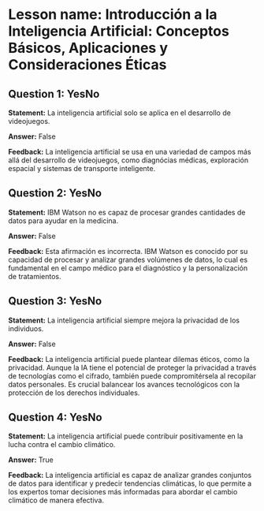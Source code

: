 # Lesson name: Introducción a la Inteligencia Artificial: Conceptos Básicos, Aplicaciones y Consideraciones Éticas

## Question 1: YesNo

**Statement:** La inteligencia artificial solo se aplica en el desarrollo de videojuegos.

**Answer:** False

**Feedback:**
La inteligencia artificial se usa en una variedad de campos más allá del desarrollo de videojuegos, como diagnócias médicas, exploración espacial y sistemas de transporte inteligente.


## Question 2: YesNo

**Statement:** IBM Watson no es capaz de procesar grandes cantidades de datos para ayudar en la medicina.

**Answer:** False

**Feedback:**
Esta afirmación es incorrecta. IBM Watson es conocido por su capacidad de procesar y analizar grandes volúmenes de datos, lo cual es fundamental en el campo médico para el diagnóstico y la personalización de tratamientos.


## Question 3: YesNo

**Statement:** La inteligencia artificial siempre mejora la privacidad de los individuos.

**Answer:** False

**Feedback:**
La inteligencia artificial puede plantear dilemas éticos, como la privacidad. Aunque la IA tiene el potencial de proteger la privacidad a través de tecnologías como el cifrado, también puede compromitérsela al recopilar datos personales. Es crucial balancear los avances tecnológicos con la protección de los derechos individuales.


## Question 4: YesNo

**Statement:** La inteligencia artificial puede contribuir positivamente en la lucha contra el cambio climático.

**Answer:** True

**Feedback:**
La inteligencia artificial es capaz de analizar grandes conjuntos de datos para identificar y predecir tendencias climáticas, lo que permite a los expertos tomar decisiones más informadas para abordar el cambio climático de manera efectiva.

